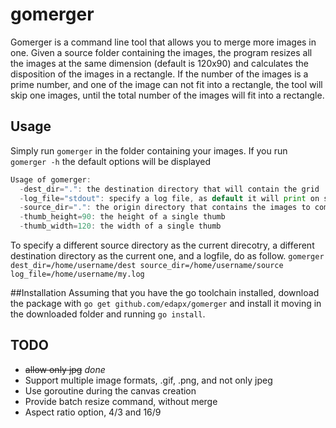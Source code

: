 # gomerger
Gomerger is a command line tool that allows you to merge more images in one.
Given a source folder containing the images, the program resizes all the images at the same dimension (default is 120x90) and calculates the disposition of the images in a rectangle. If the number of the images is a prime number, and one of the image can not fit into a rectangle, the tool will skip one images, until the total number of the images will fit into a  rectangle.

## Usage
Simply run `gomerger` in the folder containing your images. If you run `gomerger -h` the default options will be displayed

```go
Usage of gomerger:
  -dest_dir=".": the destination directory that will contain the grid
  -log_file="stdout": specify a log file, as default it will print on stdout
  -source_dir=".": the origin directory that contains the images to compose the grid
  -thumb_height=90: the height of a single thumb
  -thumb_width=120: the width of a single thumb
```

To specify a different source directory as the current direcotry, a different destination directory as the current one, and a logfile, do as follow.
`gomerger dest_dir=/home/username/dest source_dir=/home/username/source log_file=/home/username/my.log` 

##Installation
Assuming that you have the go toolchain installed, download the package with `go get github.com/edapx/gomerger` and install it moving in the downloaded folder and running `go install`.

## TODO

* ~~allow only jpg~~ _done_
* Support multiple image formats, .gif, .png, and not only jpeg
* Use goroutine during the canvas creation
* Provide batch resize command, without merge
* Aspect ratio option, 4/3 and 16/9

